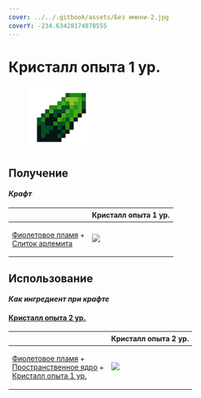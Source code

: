 ```yaml
---
cover: ../../.gitbook/assets/Без имени-2.jpg
coverY: -234.63428174878555
---
```


# Кристалл опыта 1 ур.

<figure><img src="../../.gitbook/assets/xp_crystal_0_128.png" alt=""><figcaption></figcaption></figure>

## Получение

#### _Крафт_

| ㅤ                                                                                                          |  Кристалл опыта 1 ур.                         |
| ---------------------------------------------------------------------------------------------------------- | --------------------------------------------- |
| <p><a href="purple_blaze.md">Фиолетовое пламя</a> +<br><a href="arlemite_ingot.md">Слиток арлемита</a></p> | ![](../../.gitbook/assets/xp\_crystal\_0.png) |

## Использование

#### _Как ингредиент при крафте_

#### [Кристалл опыта 2 ур.](xp_crystal_1.md)

| ㅤ                                                                                                                                                                        |  Кристалл опыта 2 ур.                         |
| ------------------------------------------------------------------------------------------------------------------------------------------------------------------------ | --------------------------------------------- |
| <p><a href="purple_blaze.md">Фиолетовое пламя</a> +<br><a href="spawner_seeker.md">Пространственное ядро</a> +<br><a href="xp_crystal_0.md">Кристалл опыта 1 ур.</a></p> | ![](../../.gitbook/assets/xp\_crystal\_1.png) |

